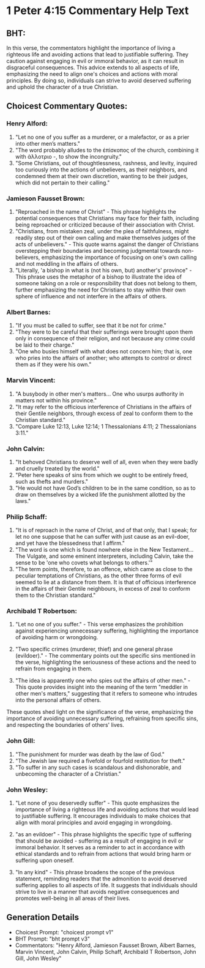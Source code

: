 # 1 Peter 4:15 Commentary Help Text

## BHT:
In this verse, the commentators highlight the importance of living a righteous life and avoiding actions that lead to justifiable suffering. They caution against engaging in evil or immoral behavior, as it can result in disgraceful consequences. This advice extends to all aspects of life, emphasizing the need to align one's choices and actions with moral principles. By doing so, individuals can strive to avoid deserved suffering and uphold the character of a true Christian.

## Choicest Commentary Quotes:
### Henry Alford:
1. "Let no one of you suffer as a murderer, or a malefactor, or as a prier into other men’s matters." 
2. "The word probably alludes to the ἐπίσκοπος of the church, combining it with ἀλλοτριο -, to show the incongruity."
3. "Some Christians, out of thoughtlessness, rashness, and levity, inquired too curiously into the actions of unbelievers, as their neighbors, and condemned them at their own discretion, wanting to be their judges, which did not pertain to their calling."

### Jamieson Fausset Brown:
1. "Reproached in the name of Christ" - This phrase highlights the potential consequences that Christians may face for their faith, including being reproached or criticized because of their association with Christ.
2. "Christians, from mistaken zeal, under the plea of faithfulness, might readily step out of their own calling and make themselves judges of the acts of unbelievers." - This quote warns against the danger of Christians overstepping their boundaries and becoming judgmental towards non-believers, emphasizing the importance of focusing on one's own calling and not meddling in the affairs of others.
3. "Literally, 'a bishop in what is (not his own, but) another's' province" - This phrase uses the metaphor of a bishop to illustrate the idea of someone taking on a role or responsibility that does not belong to them, further emphasizing the need for Christians to stay within their own sphere of influence and not interfere in the affairs of others.

### Albert Barnes:
1. "If you must be called to suffer, see that it be not for crime."
2. "They were to be careful that their sufferings were brought upon them only in consequence of their religion, and not because any crime could be laid to their charge."
3. "One who busies himself with what does not concern him; that is, one who pries into the affairs of another; who attempts to control or direct them as if they were his own."

### Marvin Vincent:
1. "A busybody in other men's matters... One who usurps authority in matters not within his province." 
2. "It may refer to the officious interference of Christians in the affairs of their Gentile neighbors, through excess of zeal to conform them to the Christian standard." 
3. "Compare Luke 12:13, Luke 12:14; 1 Thessalonians 4:11; 2 Thessalonians 3:11."

### John Calvin:
1. "It behoved Christians to deserve well of all, even when they were badly and cruelly treated by the world."
2. "Peter here speaks of sins from which we ought to be entirely freed, such as thefts and murders."
3. "He would not have God’s children to be in the same condition, so as to draw on themselves by a wicked life the punishment allotted by the laws."

### Philip Schaff:
1. "It is of reproach in the name of Christ, and of that only, that I speak; for let no one suppose that he can suffer with just cause as an evil-doer, and yet have the blessedness that I affirm."
2. "The word is one which is found nowhere else in the New Testament... The Vulgate, and some eminent interpreters, including Calvin, take the sense to be 'one who covets what belongs to others.'"
3. "The term points, therefore, to an offence, which came as close to the peculiar temptations of Christians, as the other three forms of evil seemed to lie at a distance from them. It is that of officious interference in the affairs of their Gentile neighbours, in excess of zeal to conform them to the Christian standard."

### Archibald T Robertson:
1. "Let no one of you suffer." - This verse emphasizes the prohibition against experiencing unnecessary suffering, highlighting the importance of avoiding harm or wrongdoing.

2. "Two specific crimes (murderer, thief) and one general phrase (evildoer)." - The commentary points out the specific sins mentioned in the verse, highlighting the seriousness of these actions and the need to refrain from engaging in them.

3. "The idea is apparently one who spies out the affairs of other men." - This quote provides insight into the meaning of the term "meddler in other men's matters," suggesting that it refers to someone who intrudes into the personal affairs of others.

These quotes shed light on the significance of the verse, emphasizing the importance of avoiding unnecessary suffering, refraining from specific sins, and respecting the boundaries of others' lives.

### John Gill:
1. "The punishment for murder was death by the law of God."
2. "The Jewish law required a fivefold or fourfold restitution for theft."
3. "To suffer in any such cases is scandalous and dishonorable, and unbecoming the character of a Christian."

### John Wesley:
1. "Let none of you deservedly suffer" - This quote emphasizes the importance of living a righteous life and avoiding actions that would lead to justifiable suffering. It encourages individuals to make choices that align with moral principles and avoid engaging in wrongdoing.

2. "as an evildoer" - This phrase highlights the specific type of suffering that should be avoided - suffering as a result of engaging in evil or immoral behavior. It serves as a reminder to act in accordance with ethical standards and to refrain from actions that would bring harm or suffering upon oneself.

3. "In any kind" - This phrase broadens the scope of the previous statement, reminding readers that the admonition to avoid deserved suffering applies to all aspects of life. It suggests that individuals should strive to live in a manner that avoids negative consequences and promotes well-being in all areas of their lives.


## Generation Details
- Choicest Prompt: "choicest prompt v1"
- BHT Prompt: "bht prompt v3"
- Commentators: "Henry Alford, Jamieson Fausset Brown, Albert Barnes, Marvin Vincent, John Calvin, Philip Schaff, Archibald T Robertson, John Gill, John Wesley"
